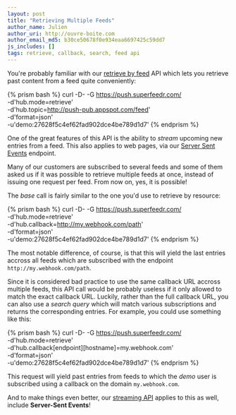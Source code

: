 ```yaml
---
layout: post
title: "Retrieving Multiple Feeds"
author_name: Julien
author_uri: http://ouvre-boite.com
author_email_md5: b30ce50678f0e934eaa6697425c59dd7
js_includes: []
tags: retrieve, callback, search, feed api
---
```


You're probably familiar with our [retrieve by feed](http://documentation.superfeedr.com/subscribers.html#retrieving-entries-with-pubsubhubbub) API which lets you retrieve past content from a feed quite conveniently:

{% prism bash %}
curl -D- -G https://push.superfeedr.com/ \
  -d'hub.mode=retrieve' \
  -d'hub.topic=http://push-pub.appspot.com/feed' \
  -d'format=json' \
  -u'demo:27628f5c4ef62fad902dce4be789d1d7' 
{% endprism %}

One of the great features of this API is the ability to *stream* upcoming new entries from a feed. This also applies to web pages, via our [Server Sent Events](http://blog.superfeedr.com/server-sent-events/) endpoint. 

Many of our customers are subscribed to several feeds and some of them asked us if it was possible to retrieve multiple feeds at once, instead of issuing one request per feed. From now on, yes, it is possible! 

The *base* call is fairly similar to the one you'd use to retrieve by resource:

{% prism bash %}
curl -D- -G https://push.superfeedr.com/ \
  -d'hub.mode=retrieve' \
  -d'hub.callback=http://my.webhook.com/path' \
  -d'format=json' \
  -u'demo:27628f5c4ef62fad902dce4be789d1d7' 
{% endprism %}

The most notable difference, of course, is that this will yield the last entries accross all feeds which are subscribed with the endpoint `http://my.webhook.com/path`. 

Since it is considered bad practice to use the same callback URL accross multiple feeds, this API call would be probably useless if it only allowed to match the exact callback URL. Luckily, rather than the full callback URL, you can also use a *search query* which will match various subscriptions and returns the corresponding entries. For example, you could use something like this:

{% prism bash %}
curl -D- -G https://push.superfeedr.com/ \
  -d'hub.mode=retrieve' \
  -d'hub.callback[endpoint][hostname]=my.webhook.com' \
  -d'format=json' \
  -u'demo:27628f5c4ef62fad902dce4be789d1d7' 
{% endprism %}

This request will yield past entries from feeds to which the *demo* user is subscribed using a callback on the domain `my.webhook.com`. 

And to make things even better, our [streaming API](http://documentation.superfeedr.com/subscribers.html#streaming-rss) applies to this as well, include **Server-Sent Events**!




